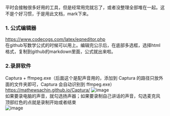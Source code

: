 平时会接触很多好用的工具，但是经常用完就忘了，或者没整理全部堆在一起。这不是个好习惯，于是用此文档，mark下来。  

### 1. 公式编辑器
https://www.codecogs.com/latex/eqneditor.php  
在github写数学公式的时候可以用上。编辑完公示后，在底部多选框，选择html格式，复制到github的markdown里面，公式就出来啦。   

### 2.录屏软件
Captura + ffmpeg.exe（后面这个是配声音用的，添加到 Captura 的路径只放外面的文件夹即可，Captura 会自动识别到 ffmpeg.exe）
https://mathewsachin.github.io/Captura/
![image](https://user-images.githubusercontent.com/32427537/155875579-a83bddc1-140d-48b5-9b32-8b65d4546115.png)  
如果要录电脑的声音，就勾选扬声器；如果要录制自己讲话的声音，勾选麦克风  
顶部红色的点就是录制开始或者结束  
![image](https://user-images.githubusercontent.com/32427537/155875652-97c392ce-1e32-4b2e-acc4-f813949f561c.png)  
